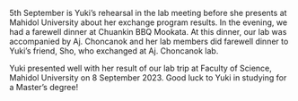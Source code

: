 

5th September is Yuki’s rehearsal in the lab meeting before she presents at Mahidol University about her exchange program results. In the evening, we had a farewell dinner at Chuankin BBQ Mookata. At this dinner, our lab was accompanied by Aj. Choncanok and her lab members did farewell dinner to Yuki’s friend, Sho, who exchanged at Aj. Choncanok lab.


Yuki presented well with her result of our lab trip at Faculty of Science, Mahidol University on 8 September 2023. Good luck to Yuki in studying for a Master’s degree!
